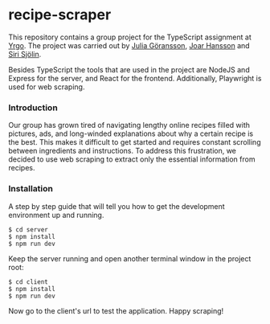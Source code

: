 # recipe-scraper
This repository contains a group project for the TypeScript assignment at [Yrgo](https://www.yrgo.se/program/webbutvecklare/). The project was carried out by [Julia Göransson](https://github.com/juliasophieG), [Joar Hansson](https://github.com/JoarHansson) and [Siri Sjölin](https://github.com/sirisayshello).

Besides TypeScript the tools that are used in the project are NodeJS and Express for the server, and React for the frontend. Additionally, Playwright is used for web scraping. 

### Introduction

Our group has grown tired of navigating lengthy online recipes filled with pictures, ads, and long-winded explanations about why a certain recipe is the best. This makes it difficult to get started and requires constant scrolling between ingredients and instructions. To address this frustration, we decided to use web scraping to extract only the essential information from recipes.

### Installation

A step by step guide that will tell you how to get the development environment up and running.

```
$ cd server
$ npm install
$ npm run dev
```

Keep the server running and open another terminal window in the project root:

```
$ cd client
$ npm install
$ npm run dev
```

Now go to the client's url to test the application. Happy scraping!
